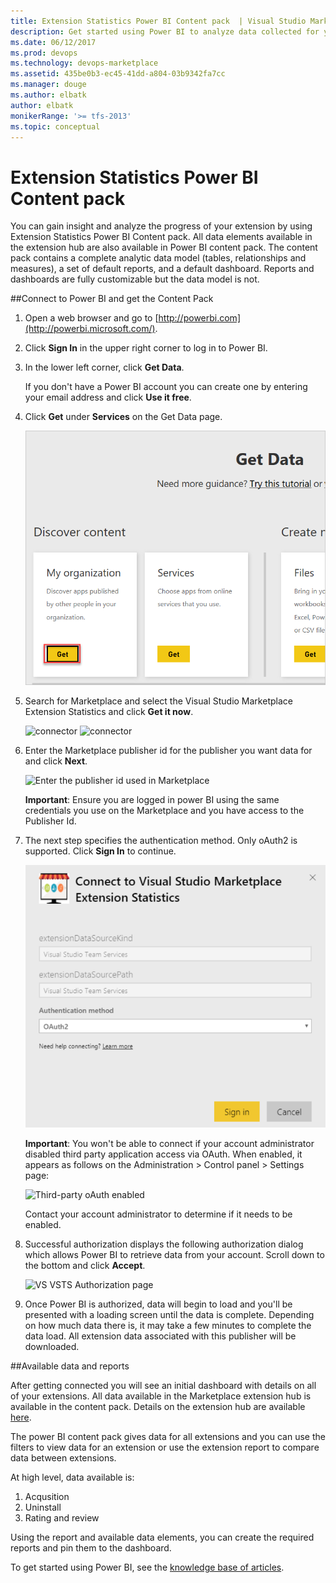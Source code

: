 ```yaml
---
title: Extension Statistics Power BI Content pack  | Visual Studio Marketplace
description: Get started using Power BI to analyze data collected for your extension on Visual Studio Marketplace 
ms.date: 06/12/2017
ms.prod: devops
ms.technology: devops-marketplace
ms.assetid: 435be0b3-ec45-41dd-a804-03b9342fa7cc
ms.manager: douge
ms.author: elbatk
author: elbatk
monikerRange: '>= tfs-2013'
ms.topic: conceptual
---
```


# Extension Statistics Power BI Content pack

You can gain insight and analyze the progress of your extension by using Extension Statistics Power BI Content pack. All data elements available in the extension hub are also available in Power BI content pack. 
The content pack contains a complete analytic data model (tables, relationships and measures), a set of default reports, and a default dashboard. Reports and dashboards are fully customizable but the data model is not.

##Connect to Power BI and get the Content Pack


1. Open a web browser and go to [http://powerbi.com](http://powerbi.microsoft.com/).

2. Click **Sign In** in the upper right corner to log in to Power BI.

3. In the lower left corner, click **Get Data**.

	If you don't have a Power BI account you can create one by entering your email address and click **Use it free**.

4. Click **Get** under **Services** on the Get Data page.

	![get-data-final.png](_img/get-data-final.png)

5. Search for Marketplace and select the Visual Studio Marketplace Extension Statistics and click **Get it now**.

	![connector](_img/search.png)
	![connector](_img/content-pack-details.png)

6. Enter the Marketplace publisher id for the publisher you want data for and click **Next**.

	![Enter the publisher id used in Marketplace](_img/addpublisherid.png)  
	
	**Important**: Ensure you are logged in power BI using the same credentials you use on the Marketplace and you have access to the Publisher Id. 

7. The next step specifies the authentication method. Only oAuth2 is supported. Click **Sign In** to continue.

    ![Login with oAuth2](_img/connect-to-vs-team-services-auth.png)  

	**Important**: You won't be able to connect if your account administrator disabled third party application access via OAuth. When enabled, it appears as follows on the Administration > Control panel > Settings page:  

	![Third-party oAuth enabled](_img/Screen5.png)  

	Contact your account administrator to determine if it needs to be enabled. 

8. Successful authorization displays the following authorization dialog which allows Power BI to retrieve data from your account. Scroll down to the bottom and click **Accept**.

	![VS VSTS Authorization page](_img/Screen6.png)  

9. Once Power BI is authorized, data will begin to load and you'll be presented with a loading screen until the data is complete. Depending on how much data there is, it may take a few minutes to complete the data load. All extension data associated with this publisher will be downloaded. 


##Available data and reports 

After getting connected you will see an initial dashboard with details on all of your extensions. All data available in the Marketplace extension hub is available in the content pack. Details on the extension hub are available [here](/vsts/extend/extension-report). 

The power BI content pack gives data for all extensions and you can use the filters to view data for an extension or use the extension report to compare data between extensions. 

At high level, data available is: 

1. Acqusition 
2. Uninstall
3. Rating and review

Using the report and available data elements, you can create the required reports and pin them to the dashboard. 

To get started using Power BI, see the [knowledge base of articles](https://support.powerbi.com/).
